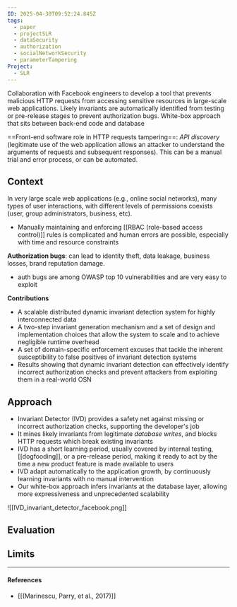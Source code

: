 ```yaml
---
ID: 2025-04-30T09:52:24.845Z
tags:
  - paper
  - projectSLR
  - dataSecurity
  - authorization
  - socialNetworkSecurity
  - parameterTampering
Project:
  - SLR
---
```

Collaboration with Facebook engineers to develop a tool that prevents malicious HTTP requests from accessing sensitive resources in large-scale web applications. Likely invariants are automatically identified from testing or pre-release stages to prevent authorization bugs. White-box approach that sits between back-end code and database

==Front-end software role in HTTP requests tampering==: *API discovery* (legitimate use of the web application allows an attacker to understand the arguments of requests and subsequent responses). This can be a manual trial and error process, or can be automated.

## Context

In very large scale web applications (e.g., online social networks), many types of user interactions, with different levels of permissions coexists (user, group administrators, business, etc).
- Manually maintaining and enforcing [[RBAC (role-based access control)]] rules is complicated and human errors are possible, especially with time and resource constraints

**Authorization bugs**: can lead to identity theft, data leakage, business losses, brand reputation damage.
- auth bugs are among OWASP top 10 vulnerabilities and are very easy to exploit

**Contributions**
- A scalable distributed dynamic invariant detection system for highly interconnected data
- A two-step invariant generation mechanism and a set of design and implementation choices that allow the system to scale and to achieve negligible runtime overhead
- A set of domain-specific enforcement excuses that tackle the inherent susceptibility to false positives of invariant detection systems
- Results showing that dynamic invariant detection can effectively identify incorrect authorization checks and prevent attackers from exploiting them in a real-world OSN

## Approach

- Invariant Detector (IVD) provides a safety net against missing or incorrect authorization checks, supporting the developer's job
- It mines likely invariants from legitimate *database writes*, and blocks HTTP requests which break existing invariants
- IVD has a short learning period, usually covered by internal testing, [[dogfooding]], or a pre-release period, making it ready to act by the time a new product feature is made available to users
- IVD adapt automatically to the application growth, by continuously learning invariants with no manual intervention
- Our white-box approach infers invariants at the database layer, allowing more expressiveness and unprecedented scalability

![[IVD_invariant_detector_facebook.png]]

## Evaluation


## Limits


---
#### References
- [[(Marinescu, Parry, et al., 2017)]]
